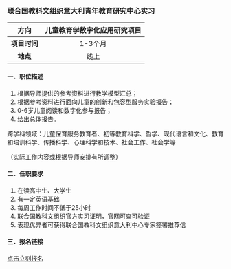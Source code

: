 ### 联合国教科文组织意大利青年教育研究中心实习


|  **方向**  | 儿童教育学数字化应用研究项目 |
|:--------:|:------------:|
| **项目时间** |    1-3个月     |
|  **地点**  |      线上      |


#### 一．职位描述

1. 根据导师提供的参考资料进行教学模型汇总；
2. 根据参考资料进行面向儿童的创新和包容型服务实验报告；
3. 0-6岁儿童阅读和数字化参与报告；
4. 给出总体报告。

跨学科领域：儿童保育服务教育者、初等教育科学、哲学、现代语言和文化、教育和培训科学、传播科学、心理科学和技术、社会工作、社会学等

（实际工作内容或根据导师安排有所调整）



#### 二．任职要求

1. 在读高中生、大学生
2. 有一定英语基础
3. 每周工作时间不低于25小时
4. 联合国教科文组织官方实习证明，官网可查可验证
5. 表现优异者可获得联合国教科文组织意大利中心专家签署推荐信


#### 三．报名链接
[点击立刻报名](https://ezygcyygfb.feishu.cn/share/base/form/shrcnyoWDn0NwQnTyfwrxo3XOnh)
